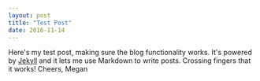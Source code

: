 ```yaml
---
layout: post
title: "Test Post"
date: 2016-11-14
---
```


Here's my test post, making sure the blog functionality works. It's powered by [Jekyll](http://hekyllrb.com) and it lets me use Markdown to write posts. Crossing fingers that it works!
Cheers,
Megan
